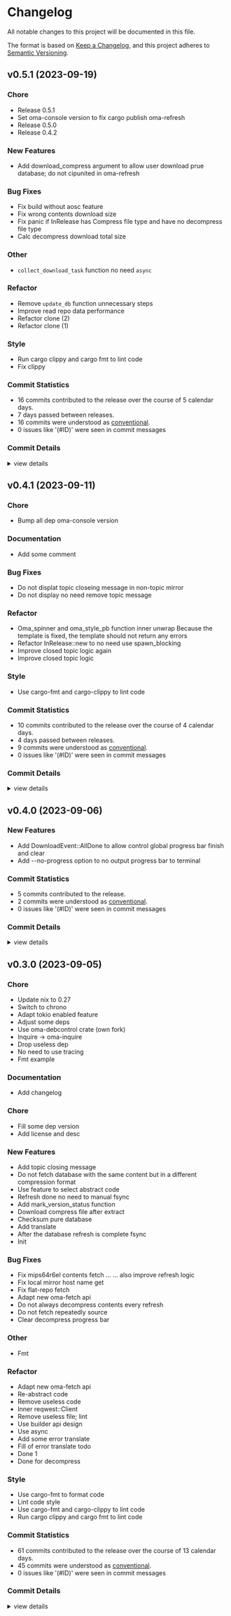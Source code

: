 # Changelog

All notable changes to this project will be documented in this file.

The format is based on [Keep a Changelog](https://keepachangelog.com/en/1.0.0/),
and this project adheres to [Semantic Versioning](https://semver.org/spec/v2.0.0.html).

## v0.5.1 (2023-09-19)

### Chore

 - <csr-id-f175e31746c812b52f8a466a681c857b6962abf2/> Release 0.5.1
 - <csr-id-6397a1a763a0ddca9f6eac29e3f7ae953427ce99/> Set oma-console version to fix cargo publish oma-refresh
 - <csr-id-e58806fa64c1955ea4ffb97eb43d379020de878a/> Release 0.5.0
 - <csr-id-70caf3957ff4b437b8d275eb6f89d934f9eab39a/> Release 0.4.2

### New Features

 - <csr-id-ca7d0ad949d6b8a1c19bbdc34b37e230bc74ce8f/> Add download_compress argument to allow user download prue database; do not cipunited in oma-refresh

### Bug Fixes

 - <csr-id-043850a04cddee615ca1e2f58e8f65cc26411de1/> Fix build without aosc feature
 - <csr-id-1a2dcb358efeaf592249d6c3304e47e3a1d7b1dd/> Fix wrong contents download size
 - <csr-id-5b3ab6b11c37ede5e7010d71234fe0cfa73fe3f2/> Fix panic if InRelease has Compress file type and have no decompress file type
 - <csr-id-81585390c30a873835d8d377ca0f9359acb08e21/> Calc decompress download total size

### Other

 - <csr-id-b07792e7531885f10ae8de9330083f6bd7eb927c/> `collect_download_task` function no need `async`

### Refactor

 - <csr-id-1d44f76e6cc3d9de11a1d104954313239e807c8b/> Remove `update_db` function unnecessary steps
 - <csr-id-cd869c6166fac7598d294cce22f2e8fe5f63dec5/> Improve read repo data performance
 - <csr-id-106191aee434077f178150f06ccb36889c482317/> Refactor clone (2)
 - <csr-id-a8c2b4a48b64dd106322200cd920c62c30d558b0/> Refactor clone (1)

### Style

 - <csr-id-24dd59fba6f2056d1f7dd4ee9b094b557d29abe4/> Run cargo clippy and cargo fmt to lint code
 - <csr-id-3f9c2d3828a5b14dbff918d329c017c4949e09ad/> Fix clippy

### Commit Statistics

<csr-read-only-do-not-edit/>

 - 16 commits contributed to the release over the course of 5 calendar days.
 - 7 days passed between releases.
 - 16 commits were understood as [conventional](https://www.conventionalcommits.org).
 - 0 issues like '(#ID)' were seen in commit messages

### Commit Details

<csr-read-only-do-not-edit/>

<details><summary>view details</summary>

 * **Uncategorized**
    - Run cargo clippy and cargo fmt to lint code ([`24dd59f`](https://github.com/AOSC-Dev/oma/commit/24dd59fba6f2056d1f7dd4ee9b094b557d29abe4))
    - Remove `update_db` function unnecessary steps ([`1d44f76`](https://github.com/AOSC-Dev/oma/commit/1d44f76e6cc3d9de11a1d104954313239e807c8b))
    - `collect_download_task` function no need `async` ([`b07792e`](https://github.com/AOSC-Dev/oma/commit/b07792e7531885f10ae8de9330083f6bd7eb927c))
    - Improve read repo data performance ([`cd869c6`](https://github.com/AOSC-Dev/oma/commit/cd869c6166fac7598d294cce22f2e8fe5f63dec5))
    - Refactor clone (2) ([`106191a`](https://github.com/AOSC-Dev/oma/commit/106191aee434077f178150f06ccb36889c482317))
    - Refactor clone (1) ([`a8c2b4a`](https://github.com/AOSC-Dev/oma/commit/a8c2b4a48b64dd106322200cd920c62c30d558b0))
    - Fix build without aosc feature ([`043850a`](https://github.com/AOSC-Dev/oma/commit/043850a04cddee615ca1e2f58e8f65cc26411de1))
    - Fix clippy ([`3f9c2d3`](https://github.com/AOSC-Dev/oma/commit/3f9c2d3828a5b14dbff918d329c017c4949e09ad))
    - Release 0.5.1 ([`f175e31`](https://github.com/AOSC-Dev/oma/commit/f175e31746c812b52f8a466a681c857b6962abf2))
    - Fix wrong contents download size ([`1a2dcb3`](https://github.com/AOSC-Dev/oma/commit/1a2dcb358efeaf592249d6c3304e47e3a1d7b1dd))
    - Set oma-console version to fix cargo publish oma-refresh ([`6397a1a`](https://github.com/AOSC-Dev/oma/commit/6397a1a763a0ddca9f6eac29e3f7ae953427ce99))
    - Release 0.5.0 ([`e58806f`](https://github.com/AOSC-Dev/oma/commit/e58806fa64c1955ea4ffb97eb43d379020de878a))
    - Add download_compress argument to allow user download prue database; do not cipunited in oma-refresh ([`ca7d0ad`](https://github.com/AOSC-Dev/oma/commit/ca7d0ad949d6b8a1c19bbdc34b37e230bc74ce8f))
    - Release 0.4.2 ([`70caf39`](https://github.com/AOSC-Dev/oma/commit/70caf3957ff4b437b8d275eb6f89d934f9eab39a))
    - Fix panic if InRelease has Compress file type and have no decompress file type ([`5b3ab6b`](https://github.com/AOSC-Dev/oma/commit/5b3ab6b11c37ede5e7010d71234fe0cfa73fe3f2))
    - Calc decompress download total size ([`8158539`](https://github.com/AOSC-Dev/oma/commit/81585390c30a873835d8d377ca0f9359acb08e21))
</details>

## v0.4.1 (2023-09-11)

### Chore

 - <csr-id-0270767e885e10dc5f81c82daa60d6acb5bbe27b/> Bump all dep oma-console version

### Documentation

 - <csr-id-2da19a790dc2bb43aafa7d2c28971e2e56635c93/> Add some comment

### Bug Fixes

 - <csr-id-fb3dd2b1467abf0fec0ea12b74e68e9ec1cf0066/> Do not displat topic closeing message in non-topic mirror
 - <csr-id-ec64e2968fd94c494cd87bbfcf188f53b75cf8b7/> Do not display no need remove topic message

### Refactor

 - <csr-id-c8721caeb9b5314599b56be4fc6c482d8e65e191/> Oma_spinner and oma_style_pb function inner unwrap
   Because the template is fixed, the template should not return any errors
 - <csr-id-310412b1096cf7b0b7c3fa9cd60bd04cf515f3a3/> Refactor InRelease::new to no need use spawn_blocking
 - <csr-id-96efe8ab268e3566a39761962ec756e58a5bc2a3/> Improve closed topic logic again
 - <csr-id-c77c826c1c585ae6dd6dd364e6b447c02741d488/> Improve closed topic logic

### Style

 - <csr-id-2e67a9e277f744acae5d0769883c625ab11b2eb9/> Use cargo-fmt and cargo-clippy to lint code

### Commit Statistics

<csr-read-only-do-not-edit/>

 - 10 commits contributed to the release over the course of 4 calendar days.
 - 4 days passed between releases.
 - 9 commits were understood as [conventional](https://www.conventionalcommits.org).
 - 0 issues like '(#ID)' were seen in commit messages

### Commit Details

<csr-read-only-do-not-edit/>

<details><summary>view details</summary>

 * **Uncategorized**
    - Bump all dep oma-console version ([`0270767`](https://github.com/AOSC-Dev/oma/commit/0270767e885e10dc5f81c82daa60d6acb5bbe27b))
    - Oma_spinner and oma_style_pb function inner unwrap ([`c8721ca`](https://github.com/AOSC-Dev/oma/commit/c8721caeb9b5314599b56be4fc6c482d8e65e191))
    - Add some comment ([`2da19a7`](https://github.com/AOSC-Dev/oma/commit/2da19a790dc2bb43aafa7d2c28971e2e56635c93))
    - Use cargo-fmt and cargo-clippy to lint code ([`2e67a9e`](https://github.com/AOSC-Dev/oma/commit/2e67a9e277f744acae5d0769883c625ab11b2eb9))
    - Refactor InRelease::new to no need use spawn_blocking ([`310412b`](https://github.com/AOSC-Dev/oma/commit/310412b1096cf7b0b7c3fa9cd60bd04cf515f3a3))
    - Improve closed topic logic again ([`96efe8a`](https://github.com/AOSC-Dev/oma/commit/96efe8ab268e3566a39761962ec756e58a5bc2a3))
    - Improve closed topic logic ([`c77c826`](https://github.com/AOSC-Dev/oma/commit/c77c826c1c585ae6dd6dd364e6b447c02741d488))
    - Do not displat topic closeing message in non-topic mirror ([`fb3dd2b`](https://github.com/AOSC-Dev/oma/commit/fb3dd2b1467abf0fec0ea12b74e68e9ec1cf0066))
    - Do not display no need remove topic message ([`ec64e29`](https://github.com/AOSC-Dev/oma/commit/ec64e2968fd94c494cd87bbfcf188f53b75cf8b7))
    - Release oma-fetch v0.3.1 ([`1e65ad3`](https://github.com/AOSC-Dev/oma/commit/1e65ad3641b396cb5c6e8675b431d4b176f9e314))
</details>

## v0.4.0 (2023-09-06)

### New Features

 - <csr-id-a0750502605cabb6d7385f1cbc96edf639324cb5/> Add DownloadEvent::AllDone to allow control global progress bar finish and clear
 - <csr-id-13018326745688027422575eb5a364a050c4c691/> Add --no-progress option to no output progress bar to terminal

### Commit Statistics

<csr-read-only-do-not-edit/>

 - 5 commits contributed to the release.
 - 2 commits were understood as [conventional](https://www.conventionalcommits.org).
 - 0 issues like '(#ID)' were seen in commit messages

### Commit Details

<csr-read-only-do-not-edit/>

<details><summary>view details</summary>

 * **Uncategorized**
    - Release oma-refresh v0.4.0 ([`ca83473`](https://github.com/AOSC-Dev/oma/commit/ca834737ae0df483277269d5581c12f3d0d2867c))
    - Release oma-topics v0.1.2, oma-refresh v0.4.0 ([`14edf42`](https://github.com/AOSC-Dev/oma/commit/14edf42022306405c9e4583b3445d3fd573a100e))
    - Release oma-fetch v0.3.0, safety bump 2 crates ([`0959dfb`](https://github.com/AOSC-Dev/oma/commit/0959dfb5414f46c96d7b7aa39c485bdc1d3862de))
    - Add DownloadEvent::AllDone to allow control global progress bar finish and clear ([`a075050`](https://github.com/AOSC-Dev/oma/commit/a0750502605cabb6d7385f1cbc96edf639324cb5))
    - Add --no-progress option to no output progress bar to terminal ([`1301832`](https://github.com/AOSC-Dev/oma/commit/13018326745688027422575eb5a364a050c4c691))
</details>

## v0.3.0 (2023-09-05)

<csr-id-11fd26ec2732fe5be0137601fe3388a1f9aaf014/>
<csr-id-adffcfbc7c19c8e559ba45f991cb4af55f1c8224/>
<csr-id-57003169329e01d60172d3531e7f3817bacf46da/>
<csr-id-922fb8aa093a6050c4fdc848f2e5fab369db6095/>
<csr-id-0f2613cb0419e58d10a6bf453d4e4417b02f6e4a/>
<csr-id-57fcaa531bc827a8661cf2a4f0f8a50c39289277/>
<csr-id-0e14c25a9f5ad34da79df93cd3e686e81323f320/>
<csr-id-0ca5be73a7ddb70e3a07b63ef21f2f873e420832/>
<csr-id-f875de43cb615ab3f620e5e1c6989b3f07c651be/>
<csr-id-9bb6e19a703bc76515a7fa70c19aaafef38c7d7b/>
<csr-id-1943b764ee60248d6c02f820e50cdc1e5d73716b/>
<csr-id-21864b9135312ce096ccfed57dc240fffd28fda1/>
<csr-id-2768dc5e3070661cc797121575c25ba88819d8a9/>
<csr-id-1a3d60e8665faf452a217a478bf0b1c7ce3e445b/>
<csr-id-336b02cd7f1e950d028724c11d2318bed0495ddc/>
<csr-id-b097de9165dc0f1a8d970b750c84d6f5fc8ead81/>
<csr-id-5622e3699691081f0de4466379c14bc539e69c11/>
<csr-id-20818083ca01c6209cd28d5279637d7e21422192/>
<csr-id-a3c910b6cf9ef432f2b93e38adb61fd6b021d819/>
<csr-id-88efbe1e674c3a3030144ad3b0690d1e2095cdaf/>
<csr-id-1e637a4c0b535d095c8f35229a8ce910c3a163a6/>
<csr-id-0e32ceead5727a79c2841c5d137fd32a8cd88753/>
<csr-id-65fa216e325fe96f964a31c47d500e3197c9a269/>
<csr-id-20ee30139b0da28db1d422d4605cbe3582a71e15/>
<csr-id-9de51fa2cf2993c10acfd05d3cda133e6140ac44/>
<csr-id-b8b68685187bf1740c91372b9aa73bb777e3d134/>
<csr-id-86d65eb054576ec4e2fea52d3722beb7dc8c0c32/>

### Chore

 - <csr-id-11fd26ec2732fe5be0137601fe3388a1f9aaf014/> Update nix to 0.27
 - <csr-id-adffcfbc7c19c8e559ba45f991cb4af55f1c8224/> Switch to chrono
 - <csr-id-57003169329e01d60172d3531e7f3817bacf46da/> Adapt tokio enabled feature
 - <csr-id-922fb8aa093a6050c4fdc848f2e5fab369db6095/> Adjust some deps
 - <csr-id-0f2613cb0419e58d10a6bf453d4e4417b02f6e4a/> Use oma-debcontrol crate (own fork)
 - <csr-id-57fcaa531bc827a8661cf2a4f0f8a50c39289277/> Inquire -> oma-inquire
 - <csr-id-0e14c25a9f5ad34da79df93cd3e686e81323f320/> Drop useless dep
 - <csr-id-0ca5be73a7ddb70e3a07b63ef21f2f873e420832/> No need to use tracing
 - <csr-id-f875de43cb615ab3f620e5e1c6989b3f07c651be/> Fmt example

### Documentation

 - <csr-id-54bc679fe098faceea2ed461f5da6178b34330f0/> Add changelog

### Chore

 - <csr-id-b8b68685187bf1740c91372b9aa73bb777e3d134/> Fill some dep version
 - <csr-id-86d65eb054576ec4e2fea52d3722beb7dc8c0c32/> Add license and desc

### New Features

 - <csr-id-9665cd4b3e50ca8fbe18c388bd3c75f6c4b81b2e/> Add topic closing message
 - <csr-id-94687df792f92c1b717c81ff31b8e803aa5fb125/> Do not fetch database with the same content but in a different compression format
 - <csr-id-69a17fe9bbc77374992e617a62db681bb7a1bca6/> Use feature to select abstract code
 - <csr-id-870fcaeeafdf83a4e2e54d07f81a59e38c05ec9b/> Refresh done no need to manual fsync
 - <csr-id-578b5e39890ec6a53b378c56201b0e179107f451/> Add mark_version_status function
 - <csr-id-67c9c44809f1ae091913d851fc2e8b18163eb037/> Download compress file after extract
 - <csr-id-df69c9714ffb218ba8963d39ef63bd5cedecf015/> Checksum pure database
 - <csr-id-bf04133b4335ac1de687634a393bf5f2685d9e5f/> Add translate
 - <csr-id-3ee53e62af52f374b32cbbf86e60a591547ca17a/> After the database refresh is complete fsync
 - <csr-id-5cedd38dc69b89403b8f13aa8b68a6360481991b/> Init

### Bug Fixes

 - <csr-id-7a41dbe55da4336620a5b3ea0606f2144bff0c50/> Fix mips64r6el contents fetch ...
   ... also improve refresh logic
 - <csr-id-66d3fd158891d2c061a3133b39bd179077c10d72/> Fix local mirror host name get
 - <csr-id-f4b96b0e5e5f944e74528b857402bb8e5de36030/> Fix flat-repo fetch
 - <csr-id-6ff39b47d20f24e194187e1c0a35f3f4f615d410/> Adapt new oma-fetch api
 - <csr-id-f86961d4ad183a69974186c7a9a8fd59d4e63d84/> Do not always decompress contents every refresh
 - <csr-id-5732aeab8067c66265b1f0c9893fc216a2a1c0a3/> Do not fetch repeatedly source
 - <csr-id-2f40bc8d2709ffc8d1cfec391ef5eab6a42c1dd5/> Clear decompress progress bar

### Other

 - <csr-id-9bb6e19a703bc76515a7fa70c19aaafef38c7d7b/> Fmt

### Refactor

 - <csr-id-1943b764ee60248d6c02f820e50cdc1e5d73716b/> Adapt new oma-fetch api
 - <csr-id-21864b9135312ce096ccfed57dc240fffd28fda1/> Re-abstract code
 - <csr-id-2768dc5e3070661cc797121575c25ba88819d8a9/> Remove useless code
 - <csr-id-1a3d60e8665faf452a217a478bf0b1c7ce3e445b/> Inner reqwest::Client
 - <csr-id-336b02cd7f1e950d028724c11d2318bed0495ddc/> Remove useless file; lint
 - <csr-id-b097de9165dc0f1a8d970b750c84d6f5fc8ead81/> Use builder api design
 - <csr-id-5622e3699691081f0de4466379c14bc539e69c11/> Use async
 - <csr-id-20818083ca01c6209cd28d5279637d7e21422192/> Add some error translate
 - <csr-id-a3c910b6cf9ef432f2b93e38adb61fd6b021d819/> Fill of error translate todo
 - <csr-id-88efbe1e674c3a3030144ad3b0690d1e2095cdaf/> Done 1
 - <csr-id-1e637a4c0b535d095c8f35229a8ce910c3a163a6/> Done for decompress

### Style

 - <csr-id-0e32ceead5727a79c2841c5d137fd32a8cd88753/> Use cargo-fmt to format code
 - <csr-id-65fa216e325fe96f964a31c47d500e3197c9a269/> Lint code style
 - <csr-id-20ee30139b0da28db1d422d4605cbe3582a71e15/> Use cargo-fmt and cargo-clippy to lint code
 - <csr-id-9de51fa2cf2993c10acfd05d3cda133e6140ac44/> Run cargo clippy and cargo fmt to lint code

### Commit Statistics

<csr-read-only-do-not-edit/>

 - 61 commits contributed to the release over the course of 13 calendar days.
 - 45 commits were understood as [conventional](https://www.conventionalcommits.org).
 - 0 issues like '(#ID)' were seen in commit messages

### Commit Details

<csr-read-only-do-not-edit/>

<details><summary>view details</summary>

 * **Uncategorized**
    - Fill some dep version ([`b8b6868`](https://github.com/AOSC-Dev/oma/commit/b8b68685187bf1740c91372b9aa73bb777e3d134))
    - Add license and desc ([`86d65eb`](https://github.com/AOSC-Dev/oma/commit/86d65eb054576ec4e2fea52d3722beb7dc8c0c32))
    - Add changelog ([`54bc679`](https://github.com/AOSC-Dev/oma/commit/54bc679fe098faceea2ed461f5da6178b34330f0))
    - Release oma-console v0.1.2, oma-topics v0.1.1, oma-refresh v0.3.0 ([`5f4e6d8`](https://github.com/AOSC-Dev/oma/commit/5f4e6d8262f42724c8f796fc0b6c560a39d3fd5f))
    - Add topic closing message ([`9665cd4`](https://github.com/AOSC-Dev/oma/commit/9665cd4b3e50ca8fbe18c388bd3c75f6c4b81b2e))
    - Release oma-fetch v0.2.0, safety bump 2 crates ([`3d643f9`](https://github.com/AOSC-Dev/oma/commit/3d643f98588d93c60a094808b794624e78d464b7))
    - Adapt new oma-fetch api ([`1943b76`](https://github.com/AOSC-Dev/oma/commit/1943b764ee60248d6c02f820e50cdc1e5d73716b))
    - Bump oma-utils v0.1.5 ([`f671881`](https://github.com/AOSC-Dev/oma/commit/f67188176dfaa546bcfec4512c00509a60c86f98))
    - Fix mips64r6el contents fetch ... ([`7a41dbe`](https://github.com/AOSC-Dev/oma/commit/7a41dbe55da4336620a5b3ea0606f2144bff0c50))
    - Use cargo-fmt to format code ([`0e32cee`](https://github.com/AOSC-Dev/oma/commit/0e32ceead5727a79c2841c5d137fd32a8cd88753))
    - Lint code style ([`65fa216`](https://github.com/AOSC-Dev/oma/commit/65fa216e325fe96f964a31c47d500e3197c9a269))
    - Do not fetch database with the same content but in a different compression format ([`94687df`](https://github.com/AOSC-Dev/oma/commit/94687df792f92c1b717c81ff31b8e803aa5fb125))
    - Update nix to 0.27 ([`11fd26e`](https://github.com/AOSC-Dev/oma/commit/11fd26ec2732fe5be0137601fe3388a1f9aaf014))
    - Use cargo-fmt and cargo-clippy to lint code ([`20ee301`](https://github.com/AOSC-Dev/oma/commit/20ee30139b0da28db1d422d4605cbe3582a71e15))
    - Feat(oma-refresh: improve date parse error handle ([`ac889c4`](https://github.com/AOSC-Dev/oma/commit/ac889c4e4e5b0f71b5e5b439f68bc3bffcc5ebd4))
    - Switch to chrono ([`adffcfb`](https://github.com/AOSC-Dev/oma/commit/adffcfbc7c19c8e559ba45f991cb4af55f1c8224))
    - Adapt tokio enabled feature ([`5700316`](https://github.com/AOSC-Dev/oma/commit/57003169329e01d60172d3531e7f3817bacf46da))
    - Adjust some deps ([`922fb8a`](https://github.com/AOSC-Dev/oma/commit/922fb8aa093a6050c4fdc848f2e5fab369db6095))
    - Bump oma-console v0.1.1, oma-fetch v0.1.2, oma-utils v0.1.4, oma-pm v0.2.1 ([`64f5d1b`](https://github.com/AOSC-Dev/oma/commit/64f5d1bf4f93b7b3b1f5a00134e232409458e5e3))
    - Fix local mirror host name get ([`66d3fd1`](https://github.com/AOSC-Dev/oma/commit/66d3fd158891d2c061a3133b39bd179077c10d72))
    - Bump oma-utils v0.1.3 ([`206806f`](https://github.com/AOSC-Dev/oma/commit/206806f036ed7f127955c14499c742c7864848f9))
    - Bump oma-utils v0.1.2 ([`27954dc`](https://github.com/AOSC-Dev/oma/commit/27954dc8346d57431f4d4f4cbf695841027eb440))
    - Use feature to select abstract code ([`69a17fe`](https://github.com/AOSC-Dev/oma/commit/69a17fe9bbc77374992e617a62db681bb7a1bca6))
    - Refresh done no need to manual fsync ([`870fcae`](https://github.com/AOSC-Dev/oma/commit/870fcaeeafdf83a4e2e54d07f81a59e38c05ec9b))
    - Use oma-debcontrol crate (own fork) ([`0f2613c`](https://github.com/AOSC-Dev/oma/commit/0f2613cb0419e58d10a6bf453d4e4417b02f6e4a))
    - Fmt ([`9bb6e19`](https://github.com/AOSC-Dev/oma/commit/9bb6e19a703bc76515a7fa70c19aaafef38c7d7b))
    - Release oma-console v0.1.0 ([`aaf51bc`](https://github.com/AOSC-Dev/oma/commit/aaf51bc802b8e2c464c68c47efb6ffa6c0f075c2))
    - Re-abstract code ([`21864b9`](https://github.com/AOSC-Dev/oma/commit/21864b9135312ce096ccfed57dc240fffd28fda1))
    - Fix flat-repo fetch ([`f4b96b0`](https://github.com/AOSC-Dev/oma/commit/f4b96b0e5e5f944e74528b857402bb8e5de36030))
    - Add mark_version_status function ([`578b5e3`](https://github.com/AOSC-Dev/oma/commit/578b5e39890ec6a53b378c56201b0e179107f451))
    - Remove useless code ([`2768dc5`](https://github.com/AOSC-Dev/oma/commit/2768dc5e3070661cc797121575c25ba88819d8a9))
    - Inner reqwest::Client ([`1a3d60e`](https://github.com/AOSC-Dev/oma/commit/1a3d60e8665faf452a217a478bf0b1c7ce3e445b))
    - Inquire -> oma-inquire ([`57fcaa5`](https://github.com/AOSC-Dev/oma/commit/57fcaa531bc827a8661cf2a4f0f8a50c39289277))
    - Drop useless dep ([`0e14c25`](https://github.com/AOSC-Dev/oma/commit/0e14c25a9f5ad34da79df93cd3e686e81323f320))
    - Remove useless file; lint ([`336b02c`](https://github.com/AOSC-Dev/oma/commit/336b02cd7f1e950d028724c11d2318bed0495ddc))
    - Download compress file after extract ([`67c9c44`](https://github.com/AOSC-Dev/oma/commit/67c9c44809f1ae091913d851fc2e8b18163eb037))
    - Checksum pure database ([`df69c97`](https://github.com/AOSC-Dev/oma/commit/df69c9714ffb218ba8963d39ef63bd5cedecf015))
    - Use builder api design ([`b097de9`](https://github.com/AOSC-Dev/oma/commit/b097de9165dc0f1a8d970b750c84d6f5fc8ead81))
    - Use async ([`5622e36`](https://github.com/AOSC-Dev/oma/commit/5622e3699691081f0de4466379c14bc539e69c11))
    - Add some error translate ([`2081808`](https://github.com/AOSC-Dev/oma/commit/20818083ca01c6209cd28d5279637d7e21422192))
    - Fill of error translate todo ([`a3c910b`](https://github.com/AOSC-Dev/oma/commit/a3c910b6cf9ef432f2b93e38adb61fd6b021d819))
    - Cargo fmt ([`b0f6954`](https://github.com/AOSC-Dev/oma/commit/b0f69541f4d8baa5abb92d1db2e73fe6dc4c71f5))
    - No need to use tracing ([`0ca5be7`](https://github.com/AOSC-Dev/oma/commit/0ca5be73a7ddb70e3a07b63ef21f2f873e420832))
    - Adapt new oma-fetch api ([`6ff39b4`](https://github.com/AOSC-Dev/oma/commit/6ff39b47d20f24e194187e1c0a35f3f4f615d410))
    - Add translate ([`bf04133`](https://github.com/AOSC-Dev/oma/commit/bf04133b4335ac1de687634a393bf5f2685d9e5f))
    - After the database refresh is complete fsync ([`3ee53e6`](https://github.com/AOSC-Dev/oma/commit/3ee53e62af52f374b32cbbf86e60a591547ca17a))
    - Do not always decompress contents every refresh ([`f86961d`](https://github.com/AOSC-Dev/oma/commit/f86961d4ad183a69974186c7a9a8fd59d4e63d84))
    - Do not fetch repeatedly source ([`5732aea`](https://github.com/AOSC-Dev/oma/commit/5732aeab8067c66265b1f0c9893fc216a2a1c0a3))
    - Run cargo clippy and cargo fmt to lint code ([`9de51fa`](https://github.com/AOSC-Dev/oma/commit/9de51fa2cf2993c10acfd05d3cda133e6140ac44))
    - Fmt example ([`f875de4`](https://github.com/AOSC-Dev/oma/commit/f875de43cb615ab3f620e5e1c6989b3f07c651be))
    - Clear decompress progress bar ([`2f40bc8`](https://github.com/AOSC-Dev/oma/commit/2f40bc8d2709ffc8d1cfec391ef5eab6a42c1dd5))
    - Done 1 ([`88efbe1`](https://github.com/AOSC-Dev/oma/commit/88efbe1e674c3a3030144ad3b0690d1e2095cdaf))
    - Done for decompress ([`1e637a4`](https://github.com/AOSC-Dev/oma/commit/1e637a4c0b535d095c8f35229a8ce910c3a163a6))
    - 7 ([`211c9f0`](https://github.com/AOSC-Dev/oma/commit/211c9f036108f74e0c331e6228e54482350ebeb9))
    - 6 ([`9b195b0`](https://github.com/AOSC-Dev/oma/commit/9b195b04f2f7e224f096aa6c04aaba56c55b1698))
    - 5 ([`7c5a418`](https://github.com/AOSC-Dev/oma/commit/7c5a418058df9cc95d556323abaed84e34156116))
    - Some changes(4) ([`6450e2d`](https://github.com/AOSC-Dev/oma/commit/6450e2d2a7588d958be39cbecb375872422277f2))
    - Some changes(3) ([`80ea9eb`](https://github.com/AOSC-Dev/oma/commit/80ea9ebb86e4f88ea3a1d283f2686d1d38c2c73c))
    - Some changes(2) ([`12407e3`](https://github.com/AOSC-Dev/oma/commit/12407e3c9bf79f1b47a8b3a942f1979a771d72f1))
    - Some change ([`5d16784`](https://github.com/AOSC-Dev/oma/commit/5d16784215b2c47059c335e5f03c94ffaaf63693))
    - Init ([`5cedd38`](https://github.com/AOSC-Dev/oma/commit/5cedd38dc69b89403b8f13aa8b68a6360481991b))
</details>

